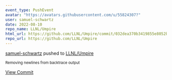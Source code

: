 ```yaml
---
event_type: PushEvent
avatar: "https://avatars.githubusercontent.com/u/55824307?"
user: samuel-schwartz
date: 2022-08-10
repo_name: LLNL/Umpire
html_url: https://github.com/LLNL/Umpire/commit/032dea370b3419855e8052bf078ca61b615b1a01
repo_url: https://github.com/LLNL/Umpire
---
```


<a href='https://github.com/samuel-schwartz' target='_blank'>samuel-schwartz</a> pushed to <a href='https://github.com/LLNL/Umpire' target='_blank'>LLNL/Umpire</a>

<small>Removing newlines from backtrace output</small>

<a href='https://github.com/LLNL/Umpire/commit/032dea370b3419855e8052bf078ca61b615b1a01' target='_blank'>View Commit</a>